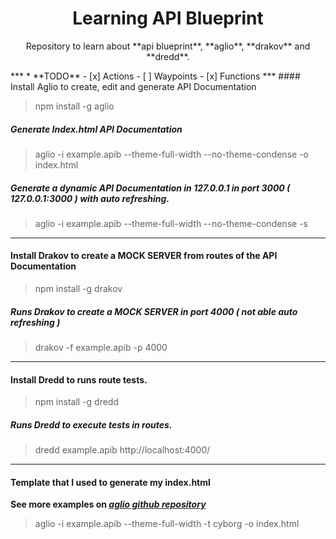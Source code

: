 <h1 align="center">Learning API Blueprint</h1>
<p align="center">Repository to learn about **api blueprint**, **aglio**, **drakov** and **dredd**.</p>
***
* **TODO**
- [x] Actions
- [ ] Waypoints
- [x] Functions
***
#### Install Aglio to create, edit and generate API Documentation

> npm install -g aglio

##### Generate Index.html API Documentation

> aglio -i example.apib --theme-full-width --no-theme-condense -o index.html

##### Generate a dynamic API Documentation in 127.0.0.1 in port 3000 ( 127.0.0.1:3000 ) with auto refreshing.

> aglio -i example.apib --theme-full-width --no-theme-condense -s

***

#### Install Drakov to create a MOCK SERVER from routes of the API Documentation

> npm install -g drakov

##### Runs Drakov to create a MOCK SERVER in port 4000 ( not able auto refreshing )

> drakov -f example.apib -p 4000

***

#### Install Dredd to runs route tests.

> npm install -g dredd

##### Runs Dredd to execute tests in routes.

> dredd example.apib http://localhost:4000/

***

#### Template that I used to generate my index.html

<b><p>See more examples on <i><a href="https://github.com/danielgtaylor/aglio">aglio github repository</a></i></p></b>

> aglio -i example.apib --theme-full-width -t cyborg -o index.html